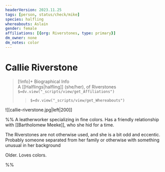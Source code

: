 ```yaml
---
headerVersion: 2023.11.25
tags: [person, status/check/mike]
species: halfling
whereabouts: Aslain
gender: female
affiliations: [{org: Riverstones, type: primary}]
dm_owner: none
dm_notes: color
---
```

# Callie Riverstone
>[!info]+ Biographical Info  
> A [[Halflings|halfling]] (she/her), of Riverstones  
> `$=dv.view("_scripts/view/get_Affiliations")`  
>> `$=dv.view("_scripts/view/get_Whereabouts")`

![[callie-riverstone.jpg|left|200]]


%%
A leatherworker specializing in fine colors. Has a friendly relationship with [[Bartholomew Meeke]], who she hid for a time. 

The Riverstones are not otherwise used, and she is a bit odd and eccentic. Probably someone separated from her family or otherwise with something unusual in her background

Older. Loves colors. 

%%

